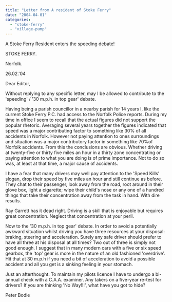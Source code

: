 ```yaml
---
title: "Letter from A resident of Stoke Ferry"
date: "2004-04-01"
categories: 
  - "stoke-ferry"
  - "village-pump"
---
```


A Stoke Ferry Resident enters the speeding debate!

STOKE FERRY.

Norfolk.

26.02.'04

Dear Editor,

Without replying to any specific letter, may I be allowed to contribute to the 'speeding' / '30 m.p.h. in top gear' debate.

Having being a parish councillor in a nearby parish for 14 years I, like the current Stoke Ferry P.C. had access to the Norfolk Police reports. During my time in office I seem to recall that the actual figures did not support the popular rhetoric. Averaging several years together the figures indicated that speed was a major contributing factor to something like 30% of all accidents in Norfolk. However not paying attention to ones surroundings and situation was a major contributory factor in something like 70%of Norfolk accidents. From this the conclusions are obvious. Whether driving at twenty-five or thirty five miles an hour in a thirty zone concentrating or paying attention to what you are doing is of prime importance. Not to do so was, at least at that time, a major cause of accidents.

I have a fear that many drivers may well pay attention to the 'Speed Kills' slogan, drop their speed by five miles an hour and still continue as before. They chat to their passenger, look away from the road, root around in their glove box, light a cigarette; wipe their child's nose or any one of a hundred things that take their concentration away from the task in hand. With dire results.

Ray Garrett has it dead right. Driving is a skill that is enjoyable but requires great concentration. Neglect that concentration at your peril.

Now to the '30 m.p.h. in top gear' debate. In order to avoid a potentially awkward situation whilst driving you have three resources at your disposal: braking, steering and acceleration. Surely any safe driver should prefer to have all three at his disposal at all times? Two out of three is simply not good enough. I suggest that in many modern cars with a five or six speed gearbox, the 'top' gear is more in the nature of an old fashioned 'overdrive'. Hit that at 30 m.p.h if you need a bit of acceleration to avoid a possible accident and all you get is a sinking feeling in your stomach.

Just an afterthought. To maintain my pilots licence I have to undergo a bi-annual check with a C.A.A. examiner. Any takers on a five-year re-test for drivers? If you are thinking 'No Way!!!', what have you got to hide?

Peter Bodle
